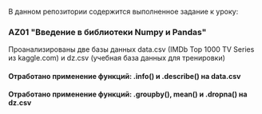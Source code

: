 В данном репозитории содержится выполненное задание к уроку: 
### AZ01 "Введение в библиотеки Numpy и Pandas" 
Проанализированы две базы данных data.csv (IMDb Top 1000 TV Series из kaggle.com) и dz.csv (учебная база данных для тренировки)

#### Отработано применение функций: .info() и .describe() на data.csv

#### Отработано применение функций: .groupby(), mean() и .dropna() на dz.csv



